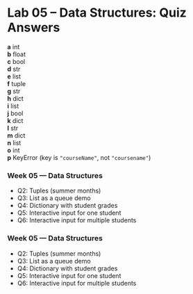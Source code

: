 # Lab 05 – Data Structures: Quiz Answers

**a** int  
**b** float  
**c** bool  
**d** str  
**e** list  
**f** tuple  
**g** str  
**h** dict  
**i** list  
**j** bool  
**k** dict  
**l** str  
**m** dict  
**n** list  
**o** int  
**p** KeyError (key is `"courseName"`, not `"coursename"`)

### Week 05 — Data Structures
- Q2: Tuples (summer months)
- Q3: List as a queue demo
- Q4: Dictionary with student grades
- Q5: Interactive input for one student
- Q6: Interactive input for multiple students

### Week 05 — Data Structures
- Q2: Tuples (summer months)
- Q3: List as a queue demo
- Q4: Dictionary with student grades
- Q5: Interactive input for one student
- Q6: Interactive input for multiple students